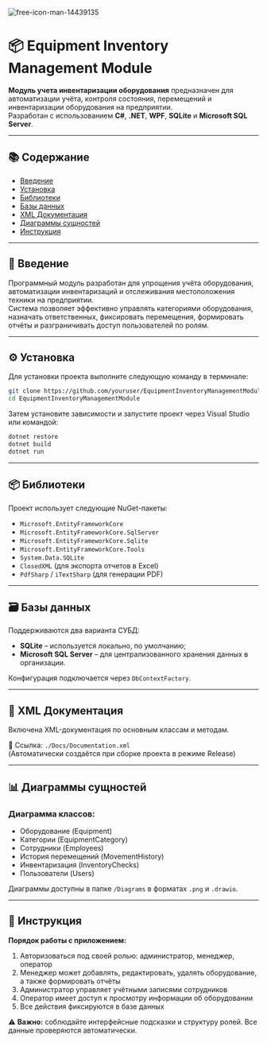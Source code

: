 ![free-icon-man-14439135](https://github.com/user-attachments/assets/3f7a2f1e-d1d2-439a-8e5c-f716ddc99fd0)
# 📦 Equipment Inventory Management Module

**Модуль учета инвентаризации оборудования** предназначен для автоматизации учёта, контроля состояния, перемещений и инвентаризации оборудования на предприятии.  
Разработан с использованием **C#**, **.NET**, **WPF**, **SQLite** и **Microsoft SQL Server**.

---

## 📚 Содержание
- [Введение](#введение)
- [Установка](#установка)
- [Библиотеки](#библиотеки)
- [Базы данных](#базы-данных)
- [XML Документация](#xml-документация)
- [Диаграммы сущностей](#диаграммы-сущностей)
- [Инструкция](#инструкция)

---

## 🧾 Введение

Программный модуль разработан для упрощения учёта оборудования, автоматизации инвентаризаций и отслеживания местоположения техники на предприятии.  
Система позволяет эффективно управлять категориями оборудования, назначать ответственных, фиксировать перемещения, формировать отчёты и разграничивать доступ пользователей по ролям.

---

## ⚙️ Установка

Для установки проекта выполните следующую команду в терминале:

```bash
git clone https://github.com/youruser/EquipmentInventoryManagementModule.git
cd EquipmentInventoryManagementModule
```

Затем установите зависимости и запустите проект через Visual Studio или командой:

```bash
dotnet restore
dotnet build
dotnet run
```

---

## 📦 Библиотеки

Проект использует следующие NuGet-пакеты:

- `Microsoft.EntityFrameworkCore`
- `Microsoft.EntityFrameworkCore.SqlServer`
- `Microsoft.EntityFrameworkCore.Sqlite`
- `Microsoft.EntityFrameworkCore.Tools`
- `System.Data.SQLite`
- `ClosedXML` (для экспорта отчетов в Excel)
- `PdfSharp` / `iTextSharp` (для генерации PDF)

---

## 🗃️ Базы данных

Поддерживаются два варианта СУБД:
- **SQLite** – используется локально, по умолчанию;
- **Microsoft SQL Server** – для централизованного хранения данных в организации.

Конфигурация подключается через `DbContextFactory`.

---

## 📄 XML Документация

Включена XML-документация по основным классам и методам.

📎 Ссылка: `./Docs/Documentation.xml`  
(Автоматически создаётся при сборке проекта в режиме Release)

---

## 📊 Диаграммы сущностей

### Диаграмма классов:
- Оборудование (Equipment)  
- Категории (EquipmentCategory)  
- Сотрудники (Employees)  
- История перемещений (MovementHistory)  
- Инвентаризация (InventoryChecks)  
- Пользователи (Users)

Диаграммы доступны в папке `/Diagrams` в форматах `.png` и `.drawio`.

---

## 📝 Инструкция

**Порядок работы с приложением:**
1. Авторизоваться под своей ролью: администратор, менеджер, оператор
2. Менеджер может добавлять, редактировать, удалять оборудование, а также формировать отчёты
3. Администратор управляет учётными записями сотрудников
4. Оператор имеет доступ к просмотру информации об оборудовании
5. Все действия фиксируются в базе данных

⚠️ **Важно:** соблюдайте интерфейсные подсказки и структуру ролей. Все данные проверяются автоматически.

